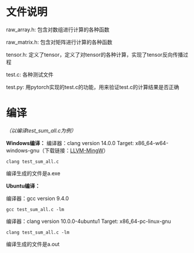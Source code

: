 # 文件说明

raw_array.h: 包含对数组进行计算的各种函数

raw_matrix.h: 包含对矩阵进行计算的各种函数

tensor.h: 定义了tensor，定义了对tensor的各种计算，实现了tensor反向传播过程

test.c: 各种测试文件

test.py: 用pytorch实现的test.c的功能，用来验证test.c的计算结果是否正确

# 编译

*（以编译test_sum_all.c为例）*

**Windows编译：**
编译器：clang version 14.0.0 Target: x86_64-w64-windows-gnu（下载链接：[LLVM-MingW](https://github.com/mstorsjo/llvm-mingw/)）

`clang test_sum_all.c`

编译生成的文件是a.exe

**Ubuntu编译：**

编译器：gcc version 9.4.0

`gcc test_sum_all.c -lm`

编译器：clang version 10.0.0-4ubuntu1 Target: x86_64-pc-linux-gnu

`clang test_sum_all.c -lm`

编译生成的文件是a.out